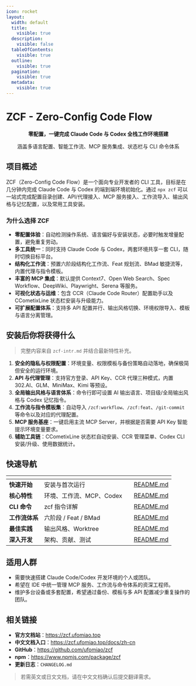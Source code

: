 ```yaml
---
icon: rocket
layout:
  width: default
  title:
    visible: true
  description:
    visible: false
  tableOfContents:
    visible: true
  outline:
    visible: true
  pagination:
    visible: true
  metadata:
    visible: true
---
```


# ZCF - Zero-Config Code Flow

<div align="center">

**零配置，一键完成 Claude Code 与 Codex 全栈工作环境搭建**

涵盖多语言配置、智能工作流、MCP 服务集成、状态栏与 CLI 命令体系

</div>

## 项目概述

ZCF（Zero-Config Code Flow）是一个面向专业开发者的 CLI 工具，目标是在几分钟内完成 Claude Code 与 Codex 的端到端环境初始化。通过 `npx zcf` 可以一站式完成配置目录创建、API/代理接入、MCP 服务接入、工作流导入、输出风格与记忆配置，以及常用工具安装。

### 为什么选择 ZCF

- **零配置体验**：自动检测操作系统、语言偏好与安装状态，必要时触发增量配置，避免重复劳动。
- **多工具统一**：同时支持 Claude Code 与 Codex，两套环境共享一套 CLI，随时切换目标平台。
- **结构化工作流**：预置六阶段结构化工作流、Feat 规划流、BMad 敏捷流等，内置代理与指令模板。
- **丰富的 MCP 集成**：默认提供 Context7、Open Web Search、Spec Workflow、DeepWiki、Playwright、Serena 等服务。
- **可视化状态与运维**：包含 CCR（Claude Code Router）配置助手以及 CCometixLine 状态栏安装与升级能力。
- **可扩展配置体系**：支持多 API 配置并行、输出风格切换、环境权限导入、模板与语言分离管理。

## 安装后你将获得什么

> 完整内容来自 `zcf-intr.md` 并结合最新特性补充。

1. **安全的隐私与权限配置**：环境变量、权限模板与备份策略自动落地，确保极简但安全的运行环境。
2. **API 与代理管理**：支持官方登录、API Key、CCR 代理三种模式，内置 302.AI、GLM、MiniMax、Kimi 等预设。
3. **全局输出风格与语言体系**：命令行即可设置 AI 输出语言、项目级/全局输出风格与 Codex 记忆指令。
4. **工作流与指令模板集**：自动导入 `/zcf:workflow`、`/zcf:feat`、`/git-commit` 等命令以及对应的代理配置。
5. **MCP 服务基座**：一键启用主流 MCP Server，并根据是否需要 API Key 智能提示环境变量要求。
6. **辅助工具链**：CCometixLine 状态栏自动安装、CCR 管理菜单、Codex CLI 安装/升级、使用数据统计。

## 快速导航

<table data-view="cards"><thead><tr><th></th><th></th><th></th><th data-hidden data-card-target data-type="content-ref"></th></tr></thead><tbody>
<tr><td><strong>快速开始</strong></td><td>安装与首次运行</td><td></td><td><a href="getting-started/README.md">README.md</a></td></tr>
<tr><td><strong>核心特性</strong></td><td>环境、工作流、MCP、Codex</td><td></td><td><a href="features/README.md">README.md</a></td></tr>
<tr><td><strong>CLI 命令</strong></td><td>zcf 指令详解</td><td></td><td><a href="cli/README.md">README.md</a></td></tr>
<tr><td><strong>工作流体系</strong></td><td>六阶段 / Feat / BMad</td><td></td><td><a href="workflows/README.md">README.md</a></td></tr>
<tr><td><strong>最佳实践</strong></td><td>输出风格、Worktree</td><td></td><td><a href="best-practices/README.md">README.md</a></td></tr>
<tr><td><strong>深入开发</strong></td><td>架构、贡献、测试</td><td></td><td><a href="development/README.md">README.md</a></td></tr>
</tbody></table>

## 适用人群

- 需要快速搭建 Claude Code/Codex 开发环境的个人或团队。
- 希望在 IDE 中统一管理 MCP 服务、工作流与命令体系的资深工程师。
- 维护多台设备或多套配置，希望通过备份、模板与多 API 配置减少重复操作的团队。

## 相关链接

- **官方文档站**：<https://zcf.ufomiao.top>
- **中文文档入口**：<https://zcf.ufomiao.top/docs/zh-cn>
- **GitHub**：<https://github.com/ufomiao/zcf>
- **npm**：<https://www.npmjs.com/package/zcf>
- **更新日志**：`CHANGELOG.md`

> 若需英文或日文文档，请在中文文档确认后提交翻译需求。
